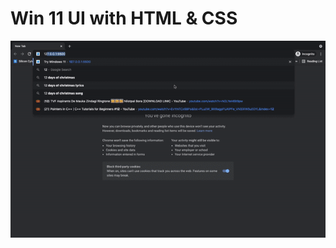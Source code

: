 # Win 11 UI with HTML & CSS

![demo-win11](https://github.com/Vikash2/Mini-Web-Projects/blob/master/win%2011/win11.gif)


